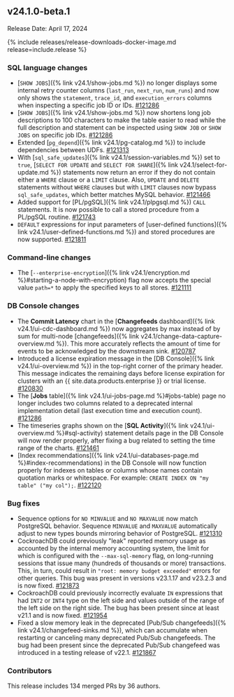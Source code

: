 ## v24.1.0-beta.1

Release Date: April 17, 2024

{% include releases/release-downloads-docker-image.md release=include.release %}

<h3 id="v24-1-0-beta-1-sql-language-changes">SQL language changes</h3>

- [`SHOW JOBS`]({% link v24.1/show-jobs.md %}) no longer displays some internal retry counter columns (`last_run`, `next_run`, `num_runs`) and now only shows the `statement`, `trace_id`, and `execution_errors` columns when inspecting a specific job ID or IDs. [#121286][#121286]
- [`SHOW JOBS`]({% link v24.1/show-jobs.md %}) now shortens long job descriptions to 100 characters to make the table easier to read while the full description and statement can be inspected using `SHOW JOB` or `SHOW JOBS` on specific job IDs. [#121286][#121286]
- Extended [`pg_depend`]({% link v24.1/pg-catalog.md %}) to include dependencies between UDFs. [#121313][#121313]
- With [`sql_safe_updates`]({% link v24.1/session-variables.md %}) set to `true`, [`SELECT FOR UPDATE` and `SELECT FOR SHARE`]({% link v24.1/select-for-update.md %}) statements now return an error if they do not contain either a `WHERE` clause or a `LIMIT` clause. Also, `UPDATE` and `DELETE` statements without `WHERE` clauses but with `LIMIT` clauses now bypass `sql_safe_updates`, which better matches MySQL behavior. [#121466][#121466]
- Added support for [PL/pgSQL]({% link v24.1/plpgsql.md %}) `CALL` statements. It is now possible to call a stored procedure from a PL/pgSQL routine. [#121743][#121743]
- `DEFAULT` expressions for input parameters of [user-defined functions]({% link v24.1/user-defined-functions.md %}) and stored procedures are now supported. [#121811][#121811]

<h3 id="v24-1-0-beta-1-command-line-changes">Command-line changes</h3>

- The [`--enterprise-encryption`]({% link v24.1/encryption.md %}#starting-a-node-with-encryption) flag now accepts the special value `path=*` to apply the specified keys to all stores. [#121111][#121111]

<h3 id="v24-1-0-beta-1-db-console-changes">DB Console changes</h3>

- The **Commit Latency** chart in the [**Changefeeds** dashboard]({% link v24.1/ui-cdc-dashboard.md %}) now aggregates by max instead of by sum for multi-node [changefeeds]({% link v24.1/change-data-capture-overview.md %}). This more accurately reflects the amount of time for events to be acknowledged by the downstream sink. [#120787][#120787]
- Introduced a license expiration message in the [DB Console]({% link v24.1/ui-overview.md %}) in the top-right corner of the primary header. This message indicates the remaining days before license expiration for clusters with an {{ site.data.products.enterprise }} or trial license. [#120830][#120830]
- The [**Jobs** table]({% link v24.1/ui-jobs-page.md %}#jobs-table) page no longer includes two columns related to a deprecated internal implementation detail (last execution time and execution count). [#121286][#121286]
- The timeseries graphs shown on the [**SQL Activity**]({% link v24.1/ui-overview.md %}#sql-activity) statement details page in the DB Console will now render properly, after fixing a bug related to setting the time range of the charts. [#121461][#121461]
- [Index recommendations]({% link v24.1/ui-databases-page.md %}#index-recommendations) in the DB Console will now function properly for indexes on tables or columns whose names contain quotation marks or whitespace. For example: `CREATE INDEX ON "my table" ("my col");`. [#122120][#122120]

<h3 id="v24-1-0-beta-1-bug-fixes">Bug fixes</h3>

- Sequence options for `NO MINVALUE` and `NO MAXVALUE` now match PostgreSQL behavior. Sequence `MINVALUE` and `MAXVALUE` automatically adjust to new types bounds mirroring behavior of PostgreSQL. [#121310][#121310]
- CockroachDB could previously "leak" reported memory usage as accounted by the internal memory accounting system, the limit for which is configured with the `--max-sql-memory` flag, on long-running sessions that issue many (hundreds of thousands or more) transactions. This, in turn, could result in `"root: memory budget exceeded"` errors for other queries. This bug was present in versions v23.1.17 and v23.2.3 and is now fixed. [#121873][#121873]
- CockroachDB could previously incorrectly evaluate `IN` expressions that had `INT2` or `INT4` type on the left side and values outside of the range of the left side on the right side. The bug has been present since at least v21.1 and is now fixed. [#121954][#121954]
- Fixed a slow memory leak in the deprecated [Pub/Sub changefeeds]({% link v24.1/changefeed-sinks.md %}), which can accumulate when restarting or canceling many deprecated Pub/Sub changefeeds. The bug had been present since the deprecated Pub/Sub changefeed was introduced in a testing release of v22.1. [#121867][#121867]

<div class="release-note-contributors" markdown="1">

<h3 id="v24-1-0-beta-1-contributors">Contributors</h3>

This release includes 134 merged PRs by 36 authors.

</div>

[#120787]: https://github.com/cockroachdb/cockroach/pull/120787
[#120830]: https://github.com/cockroachdb/cockroach/pull/120830
[#121111]: https://github.com/cockroachdb/cockroach/pull/121111
[#121286]: https://github.com/cockroachdb/cockroach/pull/121286
[#121310]: https://github.com/cockroachdb/cockroach/pull/121310
[#121313]: https://github.com/cockroachdb/cockroach/pull/121313
[#121461]: https://github.com/cockroachdb/cockroach/pull/121461
[#121466]: https://github.com/cockroachdb/cockroach/pull/121466
[#121743]: https://github.com/cockroachdb/cockroach/pull/121743
[#121811]: https://github.com/cockroachdb/cockroach/pull/121811
[#121867]: https://github.com/cockroachdb/cockroach/pull/121867
[#121873]: https://github.com/cockroachdb/cockroach/pull/121873
[#121954]: https://github.com/cockroachdb/cockroach/pull/121954
[#122120]: https://github.com/cockroachdb/cockroach/pull/122120
